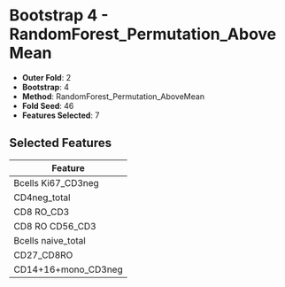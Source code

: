 # Bootstrap 4 - RandomForest_Permutation_AboveMean

- **Outer Fold**: 2
- **Bootstrap**: 4
- **Method**: RandomForest_Permutation_AboveMean
- **Fold Seed**: 46
- **Features Selected**: 7

## Selected Features

| Feature |
|---------|
| Bcells Ki67_CD3neg |
| CD4neg_total |
| CD8 RO_CD3 |
| CD8 RO CD56_CD3 |
| Bcells naive_total |
| CD27_CD8RO |
| CD14+16+mono_CD3neg |
